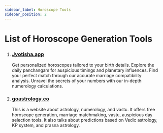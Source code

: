 ```yaml
---
sidebar_label: Horoscope Tools
sidebar_position: 2
---
```


# List of Horoscope Generation Tools

1. ### [Jyotisha.app](https://jyotisha.app)

    Get personalized horoscopes tailored to your birth details. Explore the daily panchangam for auspicious timings and planetary influences. Find your perfect match through our accurate marriage compatibility analysis. Unravel the secrets of your numbers with our in-depth numerology calculations.

1. ### [goastrology.co](https://goastrology.co)

    This is a website about astrology, numerology, and vastu. It offers free horoscope generation, marriage matchmaking, vastu, auspicious day selection tools. It also talks about predictions based on Vedic astrology, KP system, and prasna astrology.
